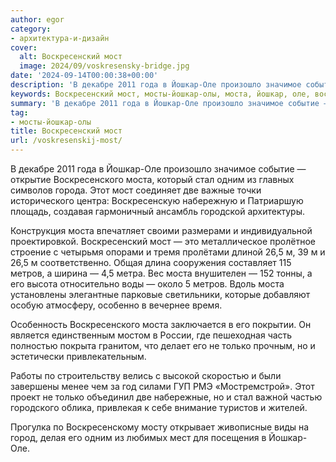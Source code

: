 ```yaml
---
author: egor
category:
- архитектура-и-дизайн
cover:
  alt: Воскресенский мост
  image: 2024/09/voskresensky-bridge.jpg
date: '2024-09-14T00:00:38+00:00'
description: 'В декабре 2011 года в Йошкар-Оле произошло значимое событие — открытие Воскресенского моста, который стал одним из главных символов города. Этот мост...'
keywords: Воскресенский мост, мосты-йошкар-олы, моста, йошкар, оле, воскресенского, стал, одним, мост, две, метров, только, декабре, 2011, года, произошло, значимое
summary: 'В декабре 2011 года в Йошкар-Оле произошло значимое событие — открытие Воскресенского моста, который стал одним из главных символов города. Этот мост...'
tag:
- мосты-йошкар-олы
title: Воскресенский мост
url: /voskresenskij-most/
---
```


В декабре 2011 года в Йошкар-Оле произошло значимое событие — открытие Воскресенского моста, который стал одним из главных символов города. Этот мост соединяет две важные точки исторического центра: Воскресенскую набережную и Патриаршую площадь, создавая гармоничный ансамбль городской архитектуры.

Конструкция моста впечатляет своими размерами и индивидуальной проектировкой. Воскресенский мост — это металлическое пролётное строение с четырьмя опорами и тремя пролётами длиной 26,5 м, 39 м и 26,5 м соответственно. Общая длина сооружения составляет 115 метров, а ширина — 4,5 метра. Вес моста внушителен — 152 тонны, а его высота относительно воды — около 5 метров. Вдоль моста установлены элегантные парковые светильники, которые добавляют особую атмосферу, особенно в вечернее время.

Особенность Воскресенского моста заключается в его покрытии. Он является единственным мостом в России, где пешеходная часть полностью покрыта гранитом, что делает его не только прочным, но и эстетически привлекательным.

Работы по строительству велись с высокой скоростью и были завершены менее чем за год силами ГУП РМЭ «Мостремстрой». Этот проект не только объединил две набережные, но и стал важной частью городского облика, привлекая к себе внимание туристов и жителей.

Прогулка по Воскресенскому мосту открывает живописные виды на город, делая его одним из любимых мест для посещения в Йошкар-Оле.